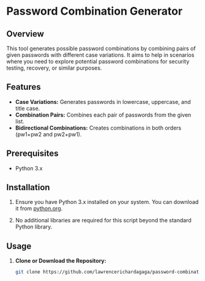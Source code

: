 # Password Combination Generator

## Overview

This tool generates possible password combinations by combining pairs of given passwords with different case variations. It aims to help in scenarios where you need to explore potential password combinations for security testing, recovery, or similar purposes.

## Features

- **Case Variations:** Generates passwords in lowercase, uppercase, and title case.
- **Combination Pairs:** Combines each pair of passwords from the given list.
- **Bidirectional Combinations:** Creates combinations in both orders (pw1+pw2 and pw2+pw1).

## Prerequisites

- Python 3.x

## Installation

1. Ensure you have Python 3.x installed on your system. You can download it from [python.org](https://www.python.org/).

2. No additional libraries are required for this script beyond the standard Python library.

## Usage

1. **Clone or Download the Repository:**

   ```bash
   git clone https://github.com/lawrencerichardagaga/password-combination-generator.git
